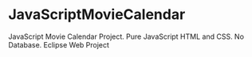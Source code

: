 # JavaScriptMovieCalendar
JavaScript Movie Calendar Project. Pure JavaScript HTML and CSS. No Database. Eclipse Web Project
